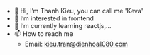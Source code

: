 - 👋 Hi, I’m Thanh Kieu, you can call me 'Keva'
- 👀 I’m interested in frontend 
- 🌱 I’m currently learning reactjs,...
- 📫 How to reach me 
  + Email: kieu.tran@dienhoa1080.com

